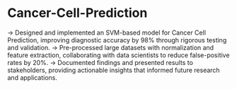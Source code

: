 # Cancer-Cell-Prediction

-> Designed and implemented an SVM-based model for Cancer Cell Prediction, improving diagnostic accuracy by 98% through rigorous testing and validation.
-> Pre-processed large datasets with normalization and feature extraction, collaborating with data scientists to reduce false-positive rates by 20%.
-> Documented findings and presented results to stakeholders, providing actionable insights that informed future 
research and applications.
